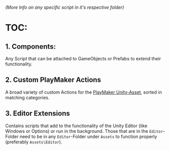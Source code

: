 _(More Info on any specific script in it's respective folder)_

# TOC:
## 1. Components:

Any Script that can be attached to GameObjects or Prefabs to extend their functionality.

## 2. Custom PlayMaker Actions

A broad variety of custom Actions for the [PlayMaker Unity-Asset](https://www.assetstore.unity3d.com/en/#!/content/368), sorted in matching categories.

## 3. Editor Extensions

Contains scripts that add to the functionality of the Unity Editor (like Windows or Options) or run in the background. Those that are in the `Editor`-Folder need to be in any `Editor`-Folder under `Assets` to function properly (preferably `Assets\Editor`).